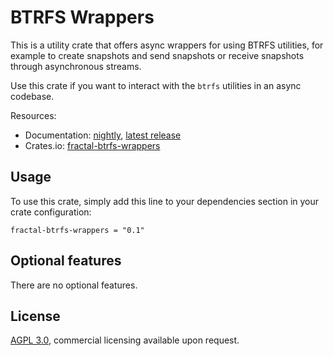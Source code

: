 # BTRFS Wrappers

This is a utility crate that offers async wrappers for using BTRFS utilities, for example to create
snapshots and send snapshots or receive snapshots through asynchronous streams.

Use this crate if you want to interact with the `btrfs` utilities in an async codebase.

Resources:
- Documentation: [nightly][rustdoc], [latest release][docs]
- Crates.io: [fractal-btrfs-wrappers][cratesio]

## Usage

To use this crate, simply add this line to your dependencies section in your crate configuration:

```
fractal-btrfs-wrappers = "0.1"
```

## Optional features

There are no optional features.

## License

[AGPL 3.0](LICENSE.md), commercial licensing available upon request.

[rustdoc]: https://fractalnetworks.gitlab.io/libraries/brtfs-wrappers/doc/fractal_btrfs_wrappers
[docs]: https://docs.rs/fractal-btrfs-wrappers
[cratesio]: https://crates.io/crates/fractal-btrfs-wrappers

